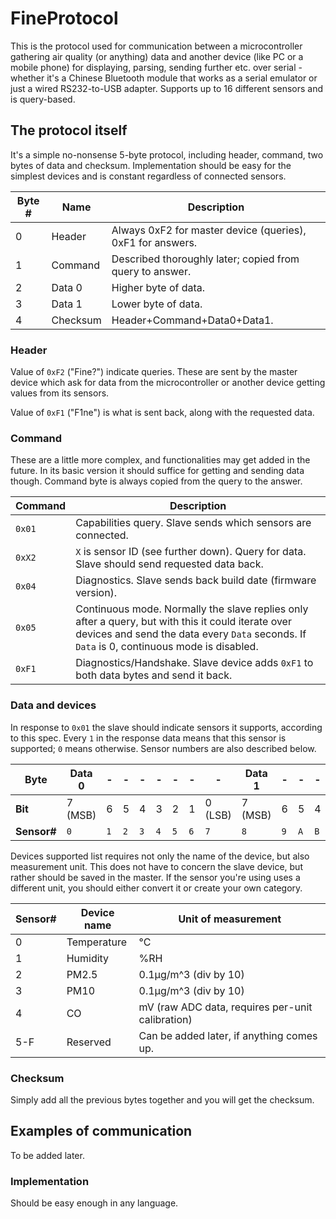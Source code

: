 FineProtocol
==============

This is the protocol used for communication between a microcontroller gathering air quality (or anything) data and another device (like PC or a mobile phone) for displaying, parsing, sending further etc. over serial - whether it's a Chinese Bluetooth module that works as a serial emulator or just a wired RS232-to-USB adapter.
Supports up to 16 different sensors and is query-based.

## The protocol itself ##
It's a simple no-nonsense 5-byte protocol, including header, command, two bytes of data and checksum. Implementation should be easy for the simplest devices and is constant regardless of connected sensors.

| Byte # | Name   | Description 
|--------|--------|----------------------------------------------------------|
| 0      |Header  | Always 0xF2 for master device (queries), 0xF1 for answers.
| 1      |Command | Described thoroughly later; copied from query to answer.  
| 2      |Data 0  | Higher byte of data.
| 3      |Data 1  | Lower byte of data.
| 4      |Checksum| Header+Command+Data0+Data1.

### Header ###
Value of ``0xF2`` ("Fine?") indicate queries. These are sent by the master device which ask for data from the microcontroller or another device getting values from its sensors.

Value of ``0xF1`` ("F1ne") is what is sent back, along with the requested data.

### Command ###
These are a little more complex, and functionalities may get added in the future. In its basic version it should suffice for getting and sending data though. Command byte is always copied from the query to the answer.

| Command  | Description
|----------|--------------
| ``0x01`` | Capabilities query. Slave sends which sensors are connected.
| ``0xX2`` | ``X`` is sensor ID (see further down). Query for data. Slave should send requested data back.
| ``0x04`` | Diagnostics. Slave sends back build date (firmware version).
| ``0x05`` | Continuous mode. Normally the slave replies only after a query, but with this it could iterate over devices and send the data every ``Data`` seconds. If ``Data`` is 0, continuous mode is disabled.
| ``0xF1`` | Diagnostics/Handshake. Slave device adds ``0xF1`` to both data bytes and send it back.



### Data and devices ###
In response to ``0x01`` the slave should indicate sensors it supports, according to this spec.
Every ``1`` in the response data means that this sensor is supported; ``0`` means otherwise. Sensor numbers are also described below.

| Byte            |Data 0 | - | - | - | - | - | - |   -   | Data 1| - | - | - | - | - | - |   -   |
|-----------------|-------|---|---|---|---|---|---|-------|-------|---|---|---|---|---|---|-------|
| **Bit**         |7 (MSB)| 6 | 5 | 4 | 3 | 2 | 1 |0 (LSB)|7 (MSB)| 6 | 5 | 4 | 3 | 2 | 1 |0 (LSB)|
|**Sensor#**      |``0``  |``1``|``2``|``3``|``4``|``5``|``6``|``7``|``8``|``9``|``A``|``B``|``C``|``D``|``E``|``F``|


Devices supported list requires not only the name of the device, but also measurement unit. This does not have to concern the slave device, but rather should be saved in the master. If the sensor you're using uses a different unit, you should either convert it or create your own category.

| Sensor# | Device name | Unit of measurement
|---------|-------------|----------------------
| 0 | Temperature | °C
| 1 | Humidity    | %RH
| 2 | PM2.5	  | 0.1μg/m^3 (div by 10)
| 3 | PM10	  | 0.1μg/m^3 (div by 10)
| 4 | CO	  | mV (raw ADC data, requires per-unit calibration)
| 5-F | Reserved  | Can be added later, if anything comes up.

### Checksum ###
Simply add all the previous bytes together and you will get the checksum.


## Examples of communication ##
To be added later.

### Implementation ###
Should be easy enough in any language.
